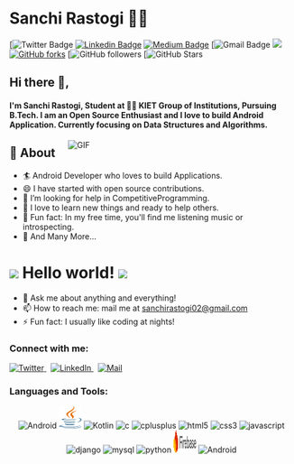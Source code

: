 # Sanchi Rastogi 👨‍💻

[![Twitter Badge](https://img.shields.io/badge/Twitter-SanchiRastogi1-blue)
[![Linkedin Badge](https://img.shields.io/badge/dheerajkotwani-30302f?style=flat&logo=linkedin)](https://www.linkedin.com/in/dheerajkotwani/)
[![Medium Badge](https://img.shields.io/badge/dheeraj.kotwani41-30302f?style=flat&logo=medium)](https://medium.com/@dheeraj.kotwani41)
[![Gmail Badge](https://img.shields.io/badge/Gmail-sanchirastogi02%40gmail.com-red)
![](https://visitor-badge.glitch.me/badge?page_id=dheerajkotwani.dheerajkotwani)  
[![GitHub forks](https://img.shields.io/github/forks/Naereen/StrapDown.js.svg?style=social&label=Fork&maxAge=2592000)](https://GitHub.com/Naereen/StrapDown.js/network/)
[![GitHub followers](https://img.shields.io/github/followers/sanchi0204?label=Followers)
[![GitHub Stars](https://img.shields.io/github/stars/sanchi0204)

## Hi there 👋,           
#### I'm Sanchi Rastogi, Student at 👨‍💻 KIET Group of Institutions,  Pursuing B.Tech.  I am an Open Source Enthusiast and I love to build Android Application. Currently focusing on Data Structures and Algorithms.  

<img align="right" alt="GIF" src="https://miro.medium.com/max/875/1*Urc28sbnORGOW5oyohQ06g.gif" width="400px" />

## 🧐 About
- 🏄‍ Android Developer who loves to build Applications.
- 😄 I have started with open source contributions.
- 🤔 I’m looking for help in CompetitiveProgramming.
- 🌱 I love to learn new things and ready to help others.
- 🎨 Fun fact: In my free time, you'll find me listening music or introspecting.
- 👯 And Many More...


# <img src="https://github.com/TheDudeThatCode/TheDudeThatCode/blob/master/Assets/Hi.gif" width="29px"> Hello world!&nbsp;<img src="https://github.com/TheDudeThatCode/TheDudeThatCode/blob/master/Assets/Earth.gif" width="24px">

- 💬 Ask me about anything and everything! 
- 📫 How to reach me: mail me at [sanchirastogi02@gmail.com](mailto:sanchirastogi02@gmail.com)
- ⚡ Fun fact: I usually like coding at nights! 

### Connect with me:

<a href="https://twitter.com/SanchiRastogi1">
         <img alt="Twitter" src="https://cdn.jsdelivr.net/npm/simple-icons@v3/icons/twitter.svg"
         width=30" height="30">
                              </a>&nbsp
<a href="https://www.linkedin.com/in/sanchirastogi/">
         <img alt="LinkedIn" src="https://cdn.jsdelivr.net/npm/simple-icons@v3/icons/linkedin.svg"
         width=30" height="30">
  </a>&nbsp
<a href="sanchirastogi02@gmail.com">
         <img alt="Mail" src="https://cdn.jsdelivr.net/npm/simple-icons@3.10.0/icons/gmail.svg"
         width=30" height="30">
                              </a>

### Languages and Tools:

<p align="center"><img src="https://raw.githubusercontent.com/gilbarbara/logos/master/logos/android-icon.svg" alt="Android" width="40" height="40"/> <img src="https://raw.githubusercontent.com/gilbarbara/logos/master/logos/java.svg" alt="Java" width="40" height="40"/> <img src="https://raw.githubusercontent.com/gilbarbara/logos/master/logos/kotlin.svg" alt="Kotlin" width="36" height="36"/>  <img src="https://devicons.github.io/devicon/devicon.git/icons/c/c-original.svg" alt="c" width="40" height="40"/> <img src="https://devicons.github.io/devicon/devicon.git/icons/cplusplus/cplusplus-original.svg" alt="cplusplus" width="40" height="40"/> <img src="https://devicons.github.io/devicon/devicon.git/icons/html5/html5-original-wordmark.svg" alt="html5" width="40" height="40"/> <img src="https://devicons.github.io/devicon/devicon.git/icons/css3/css3-original-wordmark.svg" alt="css3" width="40" height="40"/> <img src="https://devicons.github.io/devicon/devicon.git/icons/javascript/javascript-original.svg" alt="javascript" width="40" height="40"/> <img src="https://devicons.github.io/devicon/devicon.git/icons/django/django-original.svg" alt="django" width="40" height="40"/> <img src="https://devicons.github.io/devicon/devicon.git/icons/mysql/mysql-original-wordmark.svg" alt="mysql" width="40" height="40"/> <img src="https://devicons.github.io/devicon/devicon.git/icons/python/python-original.svg" alt="python" width="40" height="40"/> <img src="https://raw.githubusercontent.com/gilbarbara/logos/master/logos/firebase.svg" alt="Firebase" width="40" height="40"/> <img src="https://raw.githubusercontent.com/gilbarbara/logos/master/logos/figma.svg" alt="Android" width="40" height="40"/> </p>



